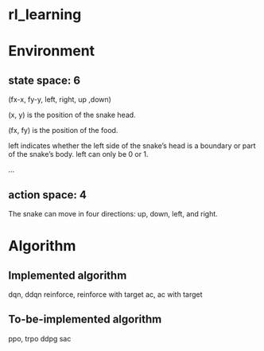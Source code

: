 # rl_learning

# Environment
## state space: 6
(fx-x, fy-y, left, right, up ,down)

(x, y) is the position of the snake head. 

(fx, fy) is the position of the food.    

left indicates whether the left side of the snake’s head is a boundary or part of the snake’s body. left can only be 0 or 1. 

...

## action space: 4
The snake can move in four directions: up, down, left, and right.

# Algorithm
## Implemented algorithm
dqn, ddqn
reinforce, reinforce with target
ac, ac with target

## To-be-implemented algorithm
ppo, trpo
ddpg
sac





